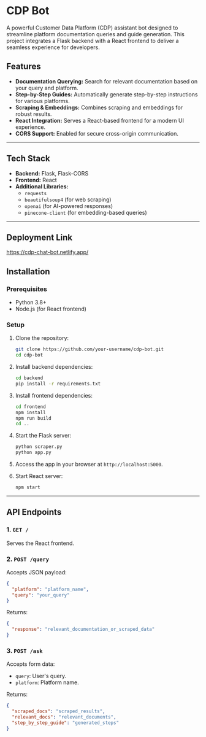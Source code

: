 
# CDP Bot

A powerful Customer Data Platform (CDP) assistant bot designed to streamline platform documentation queries and guide generation. This project integrates a Flask backend with a React frontend to deliver a seamless experience for developers.

## Features

- **Documentation Querying:** Search for relevant documentation based on your query and platform.
- **Step-by-Step Guides:** Automatically generate step-by-step instructions for various platforms.
- **Scraping & Embeddings:** Combines scraping and embeddings for robust results.
- **React Integration:** Serves a React-based frontend for a modern UI experience.
- **CORS Support:** Enabled for secure cross-origin communication.

---

## Tech Stack

- **Backend:** Flask, Flask-CORS
- **Frontend:** React
- **Additional Libraries:** 
  - `requests` 
  - `beautifulsoup4` (for web scraping)
  - `openai` (for AI-powered responses)
  - `pinecone-client` (for embedding-based queries)

---
## Deployment Link
https://cdp-chat-bot.netlify.app/

## Installation

### Prerequisites

- Python 3.8+
- Node.js (for React frontend)

### Setup

1. Clone the repository:
   ```bash
   git clone https://github.com/your-username/cdp-bot.git
   cd cdp-bot
   ```

2. Install backend dependencies:
   ```bash
   cd backend
   pip install -r requirements.txt
   ```

3. Install frontend dependencies:
   ```bash
   cd frontend
   npm install
   npm run build
   cd ..
   ```

4. Start the Flask server:
   ```bash
   python scraper.py
   python app.py
   ```

5. Access the app in your browser at `http://localhost:5000`.

6. Start React server:
   ```bash
   npm start
   ```
---

## API Endpoints

### 1. `GET /`
Serves the React frontend.

### 2. `POST /query`
Accepts JSON payload:
```json
{
  "platform": "platform_name",
  "query": "your_query"
}
```
Returns:
```json
{
  "response": "relevant_documentation_or_scraped_data"
}
```

### 3. `POST /ask`
Accepts form data:
- `query`: User's query.
- `platform`: Platform name.

Returns:
```json
{
  "scraped_docs": "scraped_results",
  "relevant_docs": "relevant_documents",
  "step_by_step_guide": "generated_steps"
}
```







